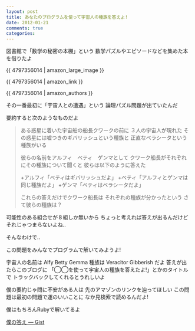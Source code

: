 ```yaml
---
layout: post
title: あなたのプログラムを使って宇宙人の種族を答えよ!
date: 2012-01-21
comments: true
categories:
---
```



図書館で「数学の秘密の本棚」という
数学パズルやエピソードなどを集めた本を借りたよ

{{ 4797356014 | amazon_large_image }}

{{ 4797356014 | amazon_link }}

{{ 4797356014 | amazon_authors }}

その一番最初に「宇宙人との遭遇」という
論理パズル問題が出ていたんだ

要約すると次のようなものだよ
> 
> ある惑星に着いた宇宙船の船長クワークの前に
> ３人の宇宙人が現れた
> その惑星には嘘つきのギバリッシュという種族と
> 正直なベラシータという種族がいる
> 
> 彼らの名前をアルフィ　ベティ　ゲンマとして
> クワーク船長がそれぞれにその種族について聞くと
> 彼らは以下のように答えた
> 
> +アルフィ「ベティはギバリッシュだよ」
> +ベティ「アルフィとゲンマは同じ種族だよ」
> +ゲンマ「ベティはベラシータだよ」
> 
> これらの答えだけでクワーク船長は
> それぞれの種族が分かったという
> さて彼らの種族は？


可能性のある組合せが８組しか無いから
ちょっと考えれば答えが出るんだけど
それじゃつまらないよね..

そんなわけで..

この問題をみんなでプログラムで解いてみようよ!

宇宙人の名前は Alfy Betty Gemma
種族は Veracitor Gibberish だよ
答えが出たらこのブログに
「◯◯を使って宇宙人の種族を答えたよ!」とかのタイトルで
トラックバックしてくれるとうれしいよ

僕の要約じゃ問に不安がある人は
先のアマゾンのリンクを辿ってほしい
この問題は最初の問題で運のいいことに
なか見検索で読めるんだよ!

僕はもちろんRubyで解いてるよ

[僕の答え ― Gist](https://gist.github.com/1652697)